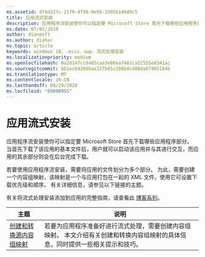 ```yaml
---
ms.assetid: df4d227c-21f9-4f99-9e95-3305b149d9c5
title: 应用流式安装
description: 应用程序流安装使你可以指定要 Microsoft Store 首先下载哪些应用程序部分。
ms.date: 07/02/2019
author: dianmsft
ms.author: diahar
ms.topic: article
keywords: windows 10、.msix、uwp、流式处理安装
ms.localizationpriority: medium
ms.openlocfilehash: 0a2d147cc8465caa3e86ea7462ca52555e8341ac
ms.sourcegitcommit: 6b1ec6420dbaa327b65c208b4cd00da87985104b
ms.translationtype: MT
ms.contentlocale: zh-CN
ms.lasthandoff: 08/29/2020
ms.locfileid: "89090955"
---
```

# <a name="app-streaming-install"></a>应用流式安装

应用程序流安装使你可以指定要 Microsoft Store 首先下载哪些应用程序部分。 当首先下载了该应用的基本文件后，用户就可以启动该应用并与其进行交互，而应用的其余部分则会在后台完成下载。

若要使用应用程序流安装，需要将应用的文件划分为多个部分。 为此，需要创建一个内容组映射，该映射是一个与应用打包在一起的 XML 文件，使用它可设置下载优先级和顺序。 有关详细信息，请参见以下链接的主题。

有关将流式处理安装添加到应用的完整指南，请查看此 [博客系列](../index.yml)。

| 主题 | 说明 |
|-------|-------------|
| [创建和转换源内容组映射](create-cgm.md) | 若要为应用程序准备好进行流式处理，需要创建内容组映射。 本文介绍有关创建和转换内容组映射的具体信息，同时提供一些相关提示和技巧。 |